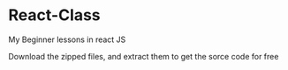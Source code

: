 # React-Class
My Beginner lessons in react JS

Download the zipped files, and extract them to get the sorce code for free
